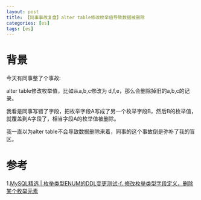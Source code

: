 ```yaml
---
layout: post
title: 【同事事故复盘】alter table修改枚举值导致数据被删除
categories: [es]
tags: [es]
---
```


# 背景
今天有同事整了个事故:

alter table修改枚举值，比如从a,b,c修改为 d,f,e，那么会删除掉旧的a,b,c的记录。

我看是同事写错了字段，把枚举字段A写成了另一个枚举字段B，然后B的枚举值，就覆盖到A字段了，相当字段A的枚举值被删除。


我一直以为alter table不会导致数据删除来着，同事的这个事故倒是弥补了我的盲区。

# 参考
1.[MySQL精选 | 枚举类型ENUM的DDL变更测试-f. 修改枚举类型字段定义，删除某个枚举元素](https://cloud.tencent.com/developer/article/1426979)